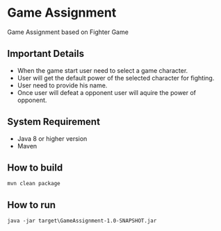 # Game Assignment
Game Assignment based on Fighter Game

## Important Details
* When the game start user need to select a game character.
* User will get the default power of the selected character for fighting.
* User need to provide his name.
* Once user will defeat a opponent user will aquire the power of opponent. 

## System Requirement
* Java 8 or higher version
* Maven

## How to build
 `mvn clean package`
 
## How to run
`java -jar target\GameAssignment-1.0-SNAPSHOT.jar`

